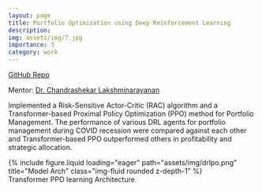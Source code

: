 ```yaml
---
layout: page
title: Portfolio Optimization using Deep Reinforcement Learning
description: 
img: assets/img/7.jpg
importance: 3
category: work
---
```

<a href="https://github.com/ishwargov/PortfolioOptimization">GitHub Repo</a>

Mentor: [Dr. Chandrashekar Lakshminarayanan](https://cerai.iitm.ac.in/people/chandrasekhar-lakshminarayanan/)

Implemented a Risk-Sensitive Actor-Critic (RAC) algorithm and a Transformer-based Proximal Policy Optimization (PPO) method for Portfolio Management. The performance of various DRL agents for portfolio management during COVID recession were compared against each other and Transformer-based PPO outperformed others in profitability and strategic allocation.

<div class="row">
    <div class="col-sm mt-3 mt-md-0">
        {% include figure.liquid loading="eager" path="assets/img/drlpo.png" title="Model Arch" class="img-fluid rounded z-depth-1" %}
    </div>
</div>
<div class="caption">
    Transformer PPO learning Architecture
</div>